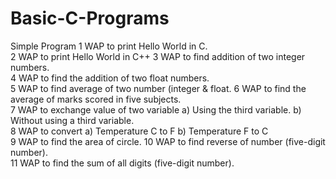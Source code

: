 # Basic-C-Programs

Simple Program
1	WAP to print Hello World in C.	
2	WAP to print Hello World in C++	
3	WAP to find addition of two integer numbers.	
4	WAP to find the addition of two float numbers. 	
5	WAP to find average of two number (integer & float.	
6	 WAP to find the average of marks scored in five subjects.	
7	 WAP to exchange value of two variable
    a) Using the third variable.
    b) Without using a third variable.	
8	WAP to convert
    a)  Temperature C to F
    b)  Temperature F to C 	
9	WAP to find the area of circle.	
10	WAP to find reverse of number (five-digit number). 	
11	WAP to find the sum of all digits (five-digit number).	
